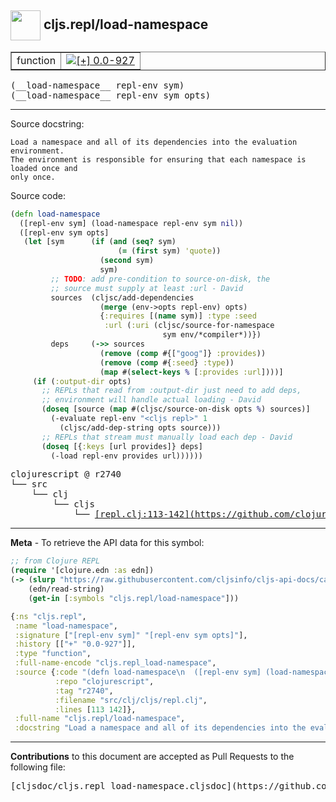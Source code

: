 ## <img width="48px" valign="middle" src="http://i.imgur.com/Hi20huC.png"> cljs.repl/load-namespace

 <table border="1">
<tr>

<td>function</td>
<td><a href="https://github.com/cljsinfo/cljs-api-docs/tree/0.0-927"><img valign="middle" alt="[+] 0.0-927" src="https://img.shields.io/badge/+-0.0--927-lightgrey.svg"></a> </td>
</tr>
</table>

 <samp>
(__load-namespace__ repl-env sym)<br>
</samp>
 <samp>
(__load-namespace__ repl-env sym opts)<br>
</samp>

---




Source docstring:

```
Load a namespace and all of its dependencies into the evaluation environment.
The environment is responsible for ensuring that each namespace is loaded once and
only once.
```

Source code:

```clj
(defn load-namespace
  ([repl-env sym] (load-namespace repl-env sym nil))
  ([repl-env sym opts]
   (let [sym      (if (and (seq? sym)
                        (= (first sym) 'quote))
                    (second sym)
                    sym)
         ;; TODO: add pre-condition to source-on-disk, the
         ;; source must supply at least :url - David
         sources  (cljsc/add-dependencies
                    (merge (env->opts repl-env) opts)
                    {:requires [(name sym)] :type :seed
                     :url (:uri (cljsc/source-for-namespace
                                  sym env/*compiler*))})
         deps     (->> sources
                    (remove (comp #{["goog"]} :provides))
                    (remove (comp #{:seed} :type))
                    (map #(select-keys % [:provides :url])))]
     (if (:output-dir opts)
       ;; REPLs that read from :output-dir just need to add deps,
       ;; environment will handle actual loading - David
       (doseq [source (map #(cljsc/source-on-disk opts %) sources)]
         (-evaluate repl-env "<cljs repl>" 1
           (cljsc/add-dep-string opts source)))
       ;; REPLs that stream must manually load each dep - David
       (doseq [{:keys [url provides]} deps]
         (-load repl-env provides url))))))
```

 <pre>
clojurescript @ r2740
└── src
    └── clj
        └── cljs
            └── <ins>[repl.clj:113-142](https://github.com/clojure/clojurescript/blob/r2740/src/clj/cljs/repl.clj#L113-L142)</ins>
</pre>


---

__Meta__ - To retrieve the API data for this symbol:

```clj
;; from Clojure REPL
(require '[clojure.edn :as edn])
(-> (slurp "https://raw.githubusercontent.com/cljsinfo/cljs-api-docs/catalog/cljs-api.edn")
    (edn/read-string)
    (get-in [:symbols "cljs.repl/load-namespace"]))
```

```clj
{:ns "cljs.repl",
 :name "load-namespace",
 :signature ["[repl-env sym]" "[repl-env sym opts]"],
 :history [["+" "0.0-927"]],
 :type "function",
 :full-name-encode "cljs.repl_load-namespace",
 :source {:code "(defn load-namespace\n  ([repl-env sym] (load-namespace repl-env sym nil))\n  ([repl-env sym opts]\n   (let [sym      (if (and (seq? sym)\n                        (= (first sym) 'quote))\n                    (second sym)\n                    sym)\n         ;; TODO: add pre-condition to source-on-disk, the\n         ;; source must supply at least :url - David\n         sources  (cljsc/add-dependencies\n                    (merge (env->opts repl-env) opts)\n                    {:requires [(name sym)] :type :seed\n                     :url (:uri (cljsc/source-for-namespace\n                                  sym env/*compiler*))})\n         deps     (->> sources\n                    (remove (comp #{[\"goog\"]} :provides))\n                    (remove (comp #{:seed} :type))\n                    (map #(select-keys % [:provides :url])))]\n     (if (:output-dir opts)\n       ;; REPLs that read from :output-dir just need to add deps,\n       ;; environment will handle actual loading - David\n       (doseq [source (map #(cljsc/source-on-disk opts %) sources)]\n         (-evaluate repl-env \"<cljs repl>\" 1\n           (cljsc/add-dep-string opts source)))\n       ;; REPLs that stream must manually load each dep - David\n       (doseq [{:keys [url provides]} deps]\n         (-load repl-env provides url))))))",
          :repo "clojurescript",
          :tag "r2740",
          :filename "src/clj/cljs/repl.clj",
          :lines [113 142]},
 :full-name "cljs.repl/load-namespace",
 :docstring "Load a namespace and all of its dependencies into the evaluation environment.\nThe environment is responsible for ensuring that each namespace is loaded once and\nonly once."}

```

---

__Contributions__ to this document are accepted as Pull Requests to the following file:

 <pre>
[cljsdoc/cljs.repl_load-namespace.cljsdoc](https://github.com/cljsinfo/cljs-api-docs/blob/master/cljsdoc/cljs.repl_load-namespace.cljsdoc)
</pre>

